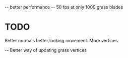 -- better performance
-- 50 fps at only 1000 grass blades

# TODO
Better normals
better looking movement.
More vertices

-- Better way of updating grass vertices

